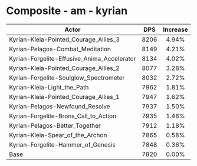 # Composite - am - kyrian
| Actor | DPS | Increase |
|---|:---:|:---:|
|Kyrian-Kleia-Pointed_Courage_Allies_3|8206|4.94%|
|Kyrian-Pelagos-Combat_Meditation|8149|4.21%|
|Kyrian-Forgelite-Effusive_Anima_Accelerator|8134|4.02%|
|Kyrian-Kleia-Pointed_Courage_Allies_2|8077|3.28%|
|Kyrian-Forgelite-Soulglow_Spectrometer|8032|2.72%|
|Kyrian-Kleia-Light_the_Path|7962|1.81%|
|Kyrian-Kleia-Pointed_Courage_Allies_1|7947|1.62%|
|Kyrian-Pelagos-Newfound_Resolve|7937|1.50%|
|Kyrian-Forgelite-Brons_Call_to_Action|7935|1.48%|
|Kyrian-Pelagos-Better_Together|7912|1.18%|
|Kyrian-Kleia-Spear_of_the_Archon|7865|0.58%|
|Kyrian-Forgelite-Hammer_of_Genesis|7848|0.36%|
|Base|7820|0.00%|
